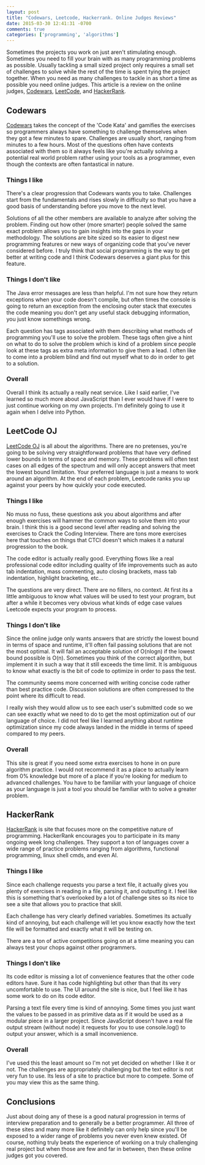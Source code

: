 ```yaml
---
layout: post
title: "Codewars, Leetcode, Hackerrank. Online Judges Reviews"
date: 2015-03-30 12:41:31 -0700
comments: true
categories: ['programming', 'algorithms']
---
```

Sometimes the projects you work on just aren't stimulating enough. Sometimes you need to fill your brain with as many programming problems as possible. Usually tackling a small sized project only requires a small set of challenges to solve while the rest of the time is spent tying the project together. When you need as many challenges to tackle in as short a time as possible you need online judges.  This article is a review on the online judges, <a href="http://www.codewars.com/">Codewars</a>, <a href="https://leetcode.com/">LeetCode</a>, and <a href="https://www.hackerrank.com/">HackerRank</a>.

<!-- more -->

<h2>Codewars</h2>
<a href="http://www.codewars.com/">Codewars</a> takes the concept of the 'Code Kata' and gamifies the exercises so programmers always have something to challenge themselves when they got a few minutes to spare. Challenges are usually short, ranging from minutes to a few hours.  Most of the questions often have contexts associated with them so it always feels like you're actually solving a potential real world problem rather using your tools as a programmer, even though the contexts are often fantastical in nature.

<h3>Things I like</h3>
There's a clear progression that Codewars wants you to take. Challenges start from the fundamentals and rises slowly in difficulty so that you have a good basis of understanding before you move to the next level.

Solutions of all the other members are available to analyze after solving the problem. Finding out how other (more smarter) people solved the same exact problem allows you to gain insights into the gaps in your methodology. The solutions are bite sized so its easier to digest new programming features or new ways of organizing code that you've never considered before. I truly think that social programming is the way to get better at writing code and I think Codewars deserves a giant plus for this feature.

<h3>Things I don't like</h3>
The Java error messages are less than helpful.  I'm not sure how they return exceptions when your code doesn't compile, but often times the console is going to return an exception from the enclosing outer stack that executes the code meaning you don't get any useful stack debugging information, you just know somethings wrong.

Each question has tags associated with them describing what methods of programming you'll use to solve the problem. These tags often give a hint on what to do to solve the problem which is kind of a problem since people look at these tags as extra meta information to give them a lead. I often like to come into a problem blind and find out myself what to do in order to get to a solution.

<h3>Overall</h3>
Overall I think its actually a really neat service. Like I said earlier, I've learned so much more about JavaScript than I ever would have if I were to just continue working on my own projects. I'm definitely going to use it again when I delve into Python.

<h2>LeetCode OJ</h2>
<a href="https://leetcode.com/">LeetCode OJ</a> is all about the algorithms.  There are no pretenses, you're going to be solving very straightforward problems that have very defined lower bounds in terms of space and memory. These problems will often test cases on all edges of the spectrum and will only accept answers that meet the lowest bound limitation.  Your preferred language is just a means to work around an algorithm. At the end of each problem, Leetcode ranks you up against your peers by how quickly your code executed.

<h3>Things I like</h3>
No muss no fuss, these questions ask you about algorithms and after enough exercises will hammer the common ways to solve them into your brain. I think this is a good second level after reading and solving the exercises to Crack the Coding Interview. There are tons more exercises here that touches on things that CTCI doesn't which makes it a natural progression to the book. 

The code editor is actually really good. Everything flows like a real professional code editor including quality of life improvements such as auto tab indentation, mass commenting, auto closing brackets, mass tab indentation, highlight bracketing, etc...

The questions are very direct.  There are no fillers, no context. At first its a little ambiguous to know what values will be used to test your program, but after a while it becomes very obvious what kinds of edge case values Leetcode expects your program to process.

<h3>Things I don't like</h3>
Since the online judge only wants answers that are strictly the lowest bound in terms of space and runtime, it'll often fail passing solutions that are not the most optimal. It will fail an acceptable solution of O(nlogn) if the lowest bound possible is O(n). Sometimes you think of the correct algorithm, but implement it in such a way that it still exceeds the time limit. It is ambiguous to know what exactly is the bit of code to optimize in order to pass the test.

The community seems more concerned with writing concise code rather than best practice code. Discussion solutions are often compressed to the point where its difficult to read.

I really wish they would allow us to see each user's submitted code so we can see exactly what we need to do to get the most optimization out of our language of choice. I did not feel like I learned anything about runtime optimization since my code always landed in the middle in terms of speed compared to my peers.

<h3>Overall</h3>
This site is great if you need some extra exercises to hone in on pure algorithm practice. I would not recommend it as a place to actually learn from 0% knowledge but more of a place if you're looking for medium to advanced challenges. You have to be familiar with your language of choice as your language is just a tool you should be familiar with to solve a greater problem.

<h2>HackerRank</h2>
<a href="https://www.hackerrank.com/">HackerRank</a> is site that focuses more on the competitive nature of programming. HackerRank encourages you to participate in its many ongoing week long challenges. They support a ton of languages cover a wide range of practice problems ranging from algorithms, functional programming, linux shell cmds, and even AI.

<h3>Things I like</h3>
Since each challenge requests you parse a text file, it actually gives you plenty of exercises in reading in a file, parsing it, and outputting it.  I feel like this is something that's overlooked by a lot of challenge sites so its nice to see a site that allows you to practice that skill.

Each challenge has very clearly defined variables.  Sometimes its actually kind of annoying, but each challenge will let you know exactly how the text file will be formatted and exactly what it will be testing on.

There are a ton of active competitions going on at a time meaning you can always test your chops against other programmers.

<h3>Things I don't like</h3>
Its code editor is missing a lot of convenience features that the other code editors have. Sure it has code highlighting but other than that its very uncomfortable to use. The UI around the site is nice, but I feel like it has some work to do on its code editor. 

Parsing a text file every time is kind of annoying. Some times you just want the values to be passed in as primitive data as if it would be used as a modular piece in a larger project. Since JavaScript doesn't have a real file output stream (without node) it requests for you to use console.log() to output your answer, which is a small inconvenience.

<h3>Overall</h3>
I've used this the least amount so I'm not yet decided on whether I like it or not. The challenges are appropriately challenging but the text editor is not very fun to use. Its less of a site to practice but more to compete. Some of you may view this as the same thing.

<h2>Conclusions</h2>
Just about doing any of these is a good natural progression in terms of interview preparation and to generally be a better programmer. All three of these sites and many more like it definitely can only help since you'll be exposed to a wider range of problems you never even knew existed. Of course, nothing truly beats the experience of working on a truly challenging real project but when those are few and far in between, then these online judges got you covered. 